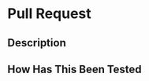 # Pull Request

## Description

<!--- Describe your changes in detail -->
<!--- Why is this change required? What problem does it solve? -->

## How Has This Been Tested

<!--- Please describe in detail how you tested your changes. -->
<!--- Include details of your testing environment, and the tests you ran to -->
<!--- see how your change affects other areas of the code, etc. -->

